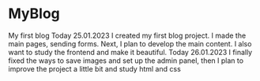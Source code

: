 # MyBlog
My first blog
Today 25.01.2023
I created my first blog project. I made the main pages, sending forms. Next, I plan to develop the main content. I also want to study the frontend and make it beautiful.
Today 26.01.2023
I finally fixed the ways to save images and set up the admin panel, then I plan to improve the project a little bit and study html and css
